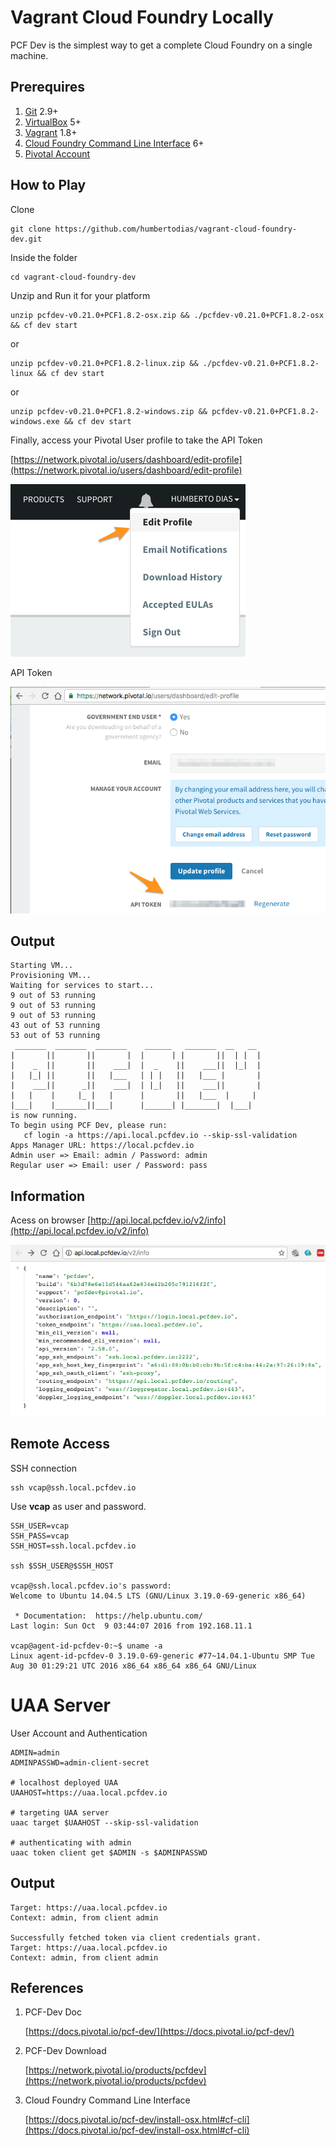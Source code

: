 # Vagrant Cloud Foundry Locally

PCF Dev is the simplest way to get a complete Cloud Foundry on a single machine.


## Prerequires

1. [Git](https://git-scm.com/downloads) 2.9+
2. [VirtualBox](https://www.virtualbox.org/wiki/Downloads) 5+
3. [Vagrant](https://www.vagrantup.com/downloads.html) 1.8+
4. [Cloud Foundry Command Line Interface](https://docs.cloudfoundry.org/cf-cli/install-go-cli.html) 6+
5. [Pivotal Account](https://network.pivotal.io)

## How to Play

Clone

```
git clone https://github.com/humbertodias/vagrant-cloud-foundry-dev.git
```

Inside the folder

```
cd vagrant-cloud-foundry-dev
```

Unzip and Run it for your platform

```
unzip pcfdev-v0.21.0+PCF1.8.2-osx.zip && ./pcfdev-v0.21.0+PCF1.8.2-osx && cf dev start
```

or

```
unzip pcfdev-v0.21.0+PCF1.8.2-linux.zip && ./pcfdev-v0.21.0+PCF1.8.2-linux && cf dev start
```

or

```
unzip pcfdev-v0.21.0+PCF1.8.2-windows.zip && pcfdev-v0.21.0+PCF1.8.2-windows.exe && cf dev start
```

Finally, access your Pivotal User profile to take the API Token

[https://network.pivotal.io/users/dashboard/edit-profile](https://network.pivotal.io/users/dashboard/edit-profile)

![Pivotal User Profile](doc/pcf-user-profile.png)

API Token

![Pivotal User Profile](doc/pcf-api-token.png)


## Output

```
Starting VM...
Provisioning VM...
Waiting for services to start...
9 out of 53 running
9 out of 53 running
9 out of 53 running
43 out of 53 running
53 out of 53 running
 _______  _______  _______    ______   _______  __   __
|       ||       ||       |  |      | |       ||  | |  |
|    _  ||       ||    ___|  |  _    ||    ___||  |_|  |
|   |_| ||       ||   |___   | | |   ||   |___ |       |
|    ___||      _||    ___|  | |_|   ||    ___||       |
|   |    |     |_ |   |      |       ||   |___  |     |
|___|    |_______||___|      |______| |_______|  |___|
is now running.
To begin using PCF Dev, please run:
   cf login -a https://api.local.pcfdev.io --skip-ssl-validation
Apps Manager URL: https://local.pcfdev.io
Admin user => Email: admin / Password: admin
Regular user => Email: user / Password: pass
```

## Information

Acess on browser [http://api.local.pcfdev.io/v2/info](http://api.local.pcfdev.io/v2/info)

![Preview](doc/pcfdev-info.png)


## Remote Access

SSH connection

```
ssh vcap@ssh.local.pcfdev.io
```

Use **vcap** as user and password.

```
SSH_USER=vcap
SSH_PASS=vcap
SSH_HOST=ssh.local.pcfdev.io

ssh $SSH_USER@$SSH_HOST

vcap@ssh.local.pcfdev.io's password: 
Welcome to Ubuntu 14.04.5 LTS (GNU/Linux 3.19.0-69-generic x86_64)

 * Documentation:  https://help.ubuntu.com/
Last login: Sun Oct  9 03:44:07 2016 from 192.168.11.1

vcap@agent-id-pcfdev-0:~$ uname -a
Linux agent-id-pcfdev-0 3.19.0-69-generic #77~14.04.1-Ubuntu SMP Tue Aug 30 01:29:21 UTC 2016 x86_64 x86_64 x86_64 GNU/Linux
```


# UAA Server

User Account and Authentication

```
ADMIN=admin
ADMINPASSWD=admin-client-secret

# localhost deployed UAA
UAAHOST=https://uaa.local.pcfdev.io

# targeting UAA server
uaac target $UAAHOST --skip-ssl-validation

# authenticating with admin
uaac token client get $ADMIN -s $ADMINPASSWD
```

##  Output

```
Target: https://uaa.local.pcfdev.io
Context: admin, from client admin

Successfully fetched token via client credentials grant.
Target: https://uaa.local.pcfdev.io
Context: admin, from client admin
```

## References

1. PCF-Dev Doc
	
	[https://docs.pivotal.io/pcf-dev/](https://docs.pivotal.io/pcf-dev/)

2. PCF-Dev Download

	[https://network.pivotal.io/products/pcfdev](https://network.pivotal.io/products/pcfdev)
	
3. Cloud Foundry Command Line Interface

	[https://docs.pivotal.io/pcf-dev/install-osx.html#cf-cli](https://docs.pivotal.io/pcf-dev/install-osx.html#cf-cli)